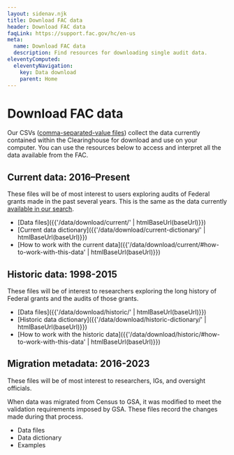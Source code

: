```yaml
---
layout: sidenav.njk
title: Download FAC data
header: Download FAC data
faqLink: https://support.fac.gov/hc/en-us
meta:
  name: Download FAC data
  description: Find resources for downloading single audit data.
eleventyComputed:
  eleventyNavigation:
    key: Data download
    parent: Home
---
```


# Download FAC data

Our CSVs ([comma-separated-value files](https://en.wikipedia.org/wiki/Comma-separated_values)) collect the data currently contained within the Clearinghouse for download and use on your computer. You can use the resources below to access and interpret all the data available from the FAC.

## Current data: 2016–Present

These files will be of most interest to users exploring audits of Federal grants made in the past several years. This is the same as the data currently [available in our search](https://app.fac.gov/dissemination/search/).

* [Data files]({{'/data/download/current/' | htmlBaseUrl(baseUrl)}})  
* [Current data dictionary]({{'/data/download/current-dictionary/' | htmlBaseUrl(baseUrl)}})
* [How to work with the current data]({{'/data/download/current/#how-to-work-with-this-data' | htmlBaseUrl(baseUrl)}})

## Historic data: 1998-2015

These files will be of interest to researchers exploring the long history of Federal grants and the audits of those grants.

* [Data files]({{'/data/download/historic/' | htmlBaseUrl(baseUrl)}})  
* [Historic data dictionary]({{'/data/download/historic-dictionary/' | htmlBaseUrl(baseUrl)}})
* [How to work with the historic data]({{'/data/download/historic/#how-to-work-with-this-data' | htmlBaseUrl(baseUrl)}})

## Migration metadata: 2016-2023

These files will be of most interest to researchers, IGs, and oversight officials.

When data was migrated from Census to GSA, it was modified to meet the validation requirements imposed by GSA. These files record the changes made during that process.

* Data files  
* Data dictionary  
* Examples